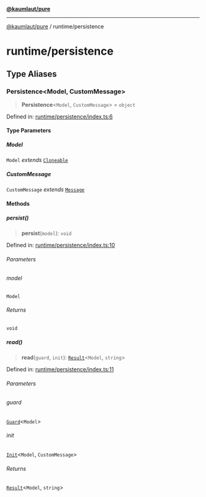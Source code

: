 [**@kaumlaut/pure**](../README.md)

---

[@kaumlaut/pure](../README.md) / runtime/persistence

# runtime/persistence

## Type Aliases

### Persistence\<Model, CustomMessage\>

> **Persistence**\<`Model`, `CustomMessage`\> = `object`

Defined in: [runtime/persistence/index.ts:6](https://github.com/maxkaemmerer/pure/blob/a7ad7a360a83471e406b82c9f7c8fba490c59782/src/runtime/persistence/index.ts#L6)

#### Type Parameters

##### Model

`Model` _extends_ [`Cloneable`](../clone.md#cloneable)

##### CustomMessage

`CustomMessage` _extends_ [`Message`](../runtime.md#message)

#### Methods

##### persist()

> **persist**(`model`): `void`

Defined in: [runtime/persistence/index.ts:10](https://github.com/maxkaemmerer/pure/blob/a7ad7a360a83471e406b82c9f7c8fba490c59782/src/runtime/persistence/index.ts#L10)

###### Parameters

###### model

`Model`

###### Returns

`void`

##### read()

> **read**(`guard`, `init`): [`Result`](../result.md#result)\<`Model`, `string`\>

Defined in: [runtime/persistence/index.ts:11](https://github.com/maxkaemmerer/pure/blob/a7ad7a360a83471e406b82c9f7c8fba490c59782/src/runtime/persistence/index.ts#L11)

###### Parameters

###### guard

[`Guard`](../guard.md#guard)\<`Model`\>

###### init

[`Init`](../runtime.md#init)\<`Model`, `CustomMessage`\>

###### Returns

[`Result`](../result.md#result)\<`Model`, `string`\>
